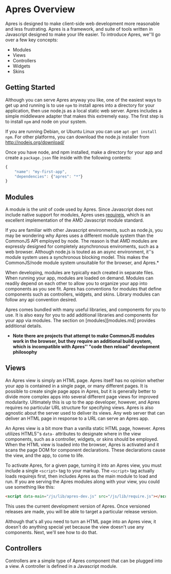 # Apres Overview #

Apres is designed to make client-side web development more reasonable and less
frustrating. Apres is a framework, and suite of tools written in Javascript
designed to make your life easier. To introduce Apres, we''ll go over a few key
concepts:

- Modules
- Views
- Controllers 
- Widgets 
- Skins

## Getting Started ##

Although you can serve Apres anyway you like, one of the easiest ways to get
up and running is to use `npm` to install apres into a directory for your
application, then use node.js as a local static web server. Apres includes
a simple middleware adapter that makes this extremely easy. The first step
is to install `npm` and node on your system.

If you are running Debian, or Ubuntu Linux you can use `apt-get install npm`.
For other platforms, you can download the node.js installer from 
http://nodejs.org/download/

Once you have node, and npm installed, make a directory for your app and
create a `package.json` file inside with the following contents:

``` javascript
{
    "name": "my-first-app",
    "dependencies": {"apres": "*"}
}
```

## Modules ##

A module is the unit of code used by Apres. Since Javascript does not include
native support for modules, Apres uses [requirejs][1], which is an excellent
implementation of the AMD Javascript module standard.

If you are familiar with other Javascript environments, such as node.js, you
may be wondering why Apres uses a different module system than the CommonJS
API employed by node. The reason is that AMD modules are expressly designed
for completely asynchronous enviroments, such as a web browser. Although
node.js is touted as an async environment, it''s module system uses a
synchronous blocking model. This makes the CommonJS/node module system
unsuitable for the browser, and Apres.*

When developing, modules are typically each created in separate files. When
running your app, modules are loaded on demand. Modules can readily depend
on each other to allow you to organize your app into components as you see
fit. Apres has conventions for modules that define components such as
controllers, widgets, and skins. Library modules can follow any api convention
desired.

Apres comes bundled with many useful libraries, and components for you to use.
It is also easy for you to add additional libraries and components for your app
via modules. The section on [modules][modules.md] provides additional details.

* **Note there are projects that attempt to make CommonJS modules work in the
browser, but they require an additional build system, which is incompatible with
Apres'' "code then reload" development philosophy**

[1]: http://requirejs.org/

## Views ##

An Apres view is simply an HTML page. Apres itself has no opinion whether your
app is contained in a single page, or many different pages. It is possible to
create single page apps in Apres, but it is generally better to divide more
complex apps into several different page views for improved modularity.
Ultimately this is up to the app developer, however, and Apres requires no
particular URL structure for specifying views. Apres is also agnostic about
the server used to deliver its views. Any web server that can deliver an HTML
page in response to a URL can serve an Apres app.

An Apres view is a bit more than a vanilla static HTML page, however. Apres
utilizes HTML5''s `data-` attributes to designate where in the view
components, such as a controller, widgets, or skins should be employed. When
the HTML view is loaded into the browser, Apres is activated and it scans the
page DOM for component declarations. These declarations cause the view, and
the app, to come to life.

To activate Apres, for a given page, turning it into an Apres view, you must
include a single `<script>` tag to your markup. The `<script>` tag actually
loads requirejs first, then includes Apres as the main module to load and run.
If you are serving the Apres modules along with your view, you
could use something like this:

``` html
<script data-main="/js/lib/apres-dev.js" src="/js/lib/require.js"></script>
```

This uses the current development version of Apres. Once versioned releases
are made, you will be able to target a particular release version.

Although that's all you need to turn an HTML page into an Apres view, it
doesn't do anything special yet because the view doesn't use any components.
Next, we'll see how to do that.

## Controllers ##

Controllers are a simple type of Apres component that can be plugged into
a view. A controller is defined in a Javascript module. 
